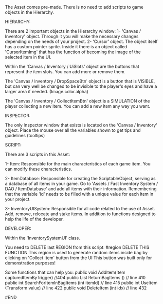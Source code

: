 The Asset comes pre-made. There is no need to add scripts to game objects in the Hierarchy.

HIERARCHY:

There are 2 important objects in the Hierarchy window:
1- 'Canvas / Inventory' object. Through it you will make the necessary changes depending on the needs of your project.
2- 'Cursor' object. The object itself has a custom pointer sprite. Inside it there is an object called 'CursorItemImg' that has the function of becoming the image of the selected item in the UI.

Within the 'Canvas / Inventory / UiSlots' object are the buttons that represent the item slots. You can add more or remove them.

The 'Canvas / Inventory / DropSpaceBtn' object is a button that is VISIBLE, but can very well be changed to be invisible to the player's eyes and have a larger area if needed. (Image.color.alpha)

The 'Canvas / Inventory / CollectItemBtn' object is a SIMULATION of the player collecting a new item. You can add a new item any way you want.

INSPECTOR:

The only Inspector window that exists is located on the 'Canvas / Inventory' object. Place the mouse over all the variables shown to get tips and guidelines (tooltips)

SCRIPT:

There are 3 scripts in this Asset:

1- Item: Responsible for the main characteristics of each game item. You can modify these characteristics.

2- ItemDatabase: Responsible for creating the ScriptableObject, serving as a database of all items in your game. Go to 'Assets / Fast Inventory System / DAO / ItemDatabase' and add all items with their information. Remembering that the variable 'id' needs to be filled with a unique value for each item in your project.

3- InventoryUISystem: Responsible for all code related to the use of Asset. Add, remove, relocate and stake items. In addition to functions designed to help the life of the developer.

DEVELOPER:

Within the 'InventorySystemUI' class.

You need to DELETE last REGION from this script: #region DELETE THIS FUNCTION
This region is used to generate random items inside bag by clicking on 'Collect Item' button from the UI
This button was built only for demonstration purposes!

Some functions that can help you:
 public void AddItem(Item capturedItemByTrigger) //404
 public List <Item> ReturnBagItems () // line 410
 public int SearchForItemInBagItems (int itemId) // line 415
 public int UseItem (Transform value) // line 422
 public void DeleteItem (int idx) // line 432

 #END